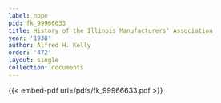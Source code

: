 ```yaml
---
label: nope
pid: fk_99966633
title: History of the Illinois Manufacturers' Association
year: '1938'
author: Alfred H. Kelly
order: '472'
layout: single
collection: documents
---
```



{{< embed-pdf url=/pdfs/fk_99966633.pdf >}}